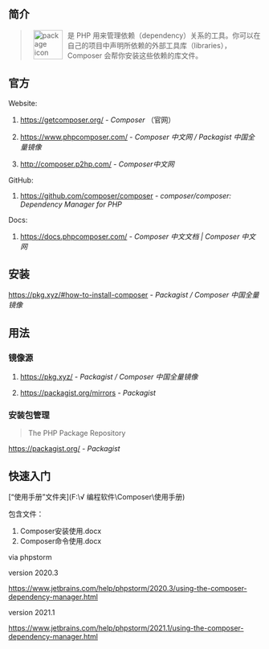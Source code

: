## 简介

> <img src="https://camo.githubusercontent.com/9f549df9473b6abc13a0a81d0a91ae56a8d85d641ab271c25b21af450d058e44/68747470733a2f2f676574636f6d706f7365722e6f72672f696d672f6c6f676f2d636f6d706f7365722d7472616e73706172656e742e706e67" alt="package icon" loading="lazy" decoding="async" align="left" width="58" hspace="10" vspace="0" /> 是 PHP 用来管理依赖（dependency）关系的工具。你可以在自己的项目中声明所依赖的外部工具库（libraries），Composer 会帮你安装这些依赖的库文件。

## 官方

Website: 

1. https://getcomposer.org/ - *Composer* （官网）
2. https://www.phpcomposer.com/ - *Composer 中文网 / Packagist 中国全量镜像*

2. http://composer.p2hp.com/ - *Composer中文网*

GitHub: 

1. https://github.com/composer/composer - *composer/composer: Dependency Manager for PHP*

Docs: 

1. https://docs.phpcomposer.com/ - *Composer 中文文档 | Composer 中文网*

## 安装

https://pkg.xyz/#how-to-install-composer - *Packagist / Composer 中国全量镜像*

## 用法

### 镜像源

1. https://pkg.xyz/ - *Packagist / Composer 中国全量镜像*

2. https://packagist.org/mirrors - *Packagist*

### 安装包管理

> The PHP Package Repository

https://packagist.org/ - *Packagist*

## 快速入门

[“使用手册”文件夹](F:\√ 编程软件\Composer\使用手册)

包含文件：

1. Composer安装使用.docx
2. Composer命令使用.docx

 

via phpstorm

version 2020.3

https://www.jetbrains.com/help/phpstorm/2020.3/using-the-composer-dependency-manager.html



version 2021.1

https://www.jetbrains.com/help/phpstorm/2021.1/using-the-composer-dependency-manager.html
